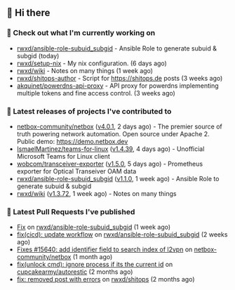 ## 👋 Hi there

### 👷 Check out what I'm currently working on


- [rwxd/ansible-role-subuid_subgid](https://github.com/rwxd/ansible-role-subuid_subgid) - Ansible Role to generate subuid &amp; subgid (today)
- [rwxd/setup-nix](https://github.com/rwxd/setup-nix) - My nix configuration. (6 days ago)
- [rwxd/wiki](https://github.com/rwxd/wiki) - Notes on many things (1 week ago)
- [rwxd/shitops-author](https://github.com/rwxd/shitops-author) - Script for https://shitops.de posts (3 weeks ago)
- [akquinet/powerdns-api-proxy](https://github.com/akquinet/powerdns-api-proxy) - API proxy for powerdns implementing multiple tokens and fine access control. (3 weeks ago)

### 🔭 Latest releases of projects I've contributed to


- [netbox-community/netbox](https://github.com/netbox-community/netbox) ([v4.0.1](https://github.com/netbox-community/netbox/releases/tag/v4.0.1), 2 days ago) - The premier source of truth powering network automation. Open source under Apache 2. Public demo: https://demo.netbox.dev
- [IsmaelMartinez/teams-for-linux](https://github.com/IsmaelMartinez/teams-for-linux) ([v1.4.39](https://github.com/IsmaelMartinez/teams-for-linux/releases/tag/v1.4.39), 4 days ago) - Unofficial Microsoft Teams for Linux client
- [wobcom/transceiver-exporter](https://github.com/wobcom/transceiver-exporter) ([v1.5.0](https://github.com/wobcom/transceiver-exporter/releases/tag/v1.5.0), 5 days ago) - Prometheus exporter for Optical Transeiver OAM data
- [rwxd/ansible-role-subuid_subgid](https://github.com/rwxd/ansible-role-subuid_subgid) ([v1.1.0](https://github.com/rwxd/ansible-role-subuid_subgid/releases/tag/v1.1.0), 1 week ago) - Ansible Role to generate subuid &amp; subgid
- [rwxd/wiki](https://github.com/rwxd/wiki) ([v1.3.72](https://github.com/rwxd/wiki/releases/tag/v1.3.72), 1 week ago) - Notes on many things

### 🔨 Latest Pull Requests I've published


- [Fix](https://github.com/rwxd/ansible-role-subuid_subgid/pull/73) on [rwxd/ansible-role-subuid_subgid](https://github.com/rwxd/ansible-role-subuid_subgid) (1 week ago)
- [fix(cicd): update workflow](https://github.com/rwxd/ansible-role-subuid_subgid/pull/72) on [rwxd/ansible-role-subuid_subgid](https://github.com/rwxd/ansible-role-subuid_subgid) (2 weeks ago)
- [Fixes #15640: add identifier field to search index of l2vpn](https://github.com/netbox-community/netbox/pull/15673) on [netbox-community/netbox](https://github.com/netbox-community/netbox) (1 month ago)
- [fix(unlock cmd): ignore process if its the current id](https://github.com/cupcakearmy/autorestic/pull/360) on [cupcakearmy/autorestic](https://github.com/cupcakearmy/autorestic) (2 months ago)
- [fix: removed post with errors](https://github.com/rwxd/shitops/pull/7) on [rwxd/shitops](https://github.com/rwxd/shitops) (2 months ago)
